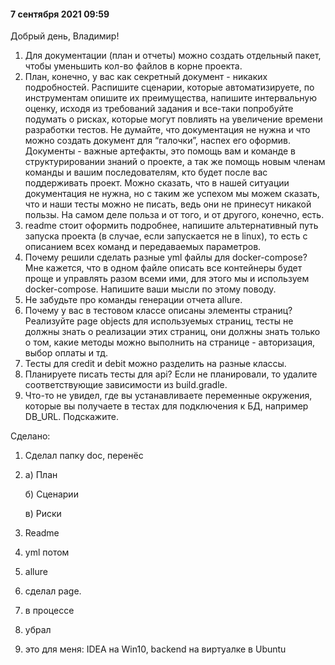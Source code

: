 #### 7 сентября 2021 09:59

Добрый день, Владимир!

1. Для документации (план и отчеты) можно создать отдельный пакет, чтобы уменьшить кол-во файлов в корне проекта.
2. План, конечно, у вас как секретный документ - никаких подробностей. Распишите сценарии, которые автоматизируете, по инструментам опишите их преимущества, напишите интервальную оценку, исходя из требований задания и все-таки попробуйте подумать о рисках, которые могут повлиять на увеличение времени разработки тестов. Не думайте, что документация не нужна и что можно создать документ для “галочки”, наспех его оформив. Документы - важные артефакты, это помощь вам и команде в структурировании знаний о проекте, а так же помощь новым членам команды и вашим последователям, кто будет после вас поддерживать проект. Можно сказать, что в нашей ситуации документация не нужна, но с таким же успехом мы можем сказать, что и наши тесты можно не писать, ведь они не принесут никакой пользы. На самом деле польза и от того, и от другого, конечно, есть.
3. readme стоит оформить подробнее, напишите альтернативный путь запуска проекта (в случае, если запускается не в linux), то есть с описанием всех команд и передаваемых параметров.
4. Почему решили сделать разные yml файлы для docker-compose? Мне кажется, что в одном файле описать все контейнеры будет проще и управлять разом всеми ими, для этого мы и используем docker-compose. Напишите ваши мысли по этому поводу.
5. Не забудьте про команды генерации отчета allure.
6. Почему у вас в тестовом классе описаны элементы страниц? Реализуйте page objects для используемых страниц, тесты не должны знать о реализации этих страниц, они должны знать только о том, какие методы можно выполнить на странице - авторизация, выбор оплаты и тд.
7. Тесты для credit и debit можно разделить на разные классы.
8. Планируете писать тесты для api? Если не планировали, то удалите соответствующие зависимости из build.gradle.
9. Что-то не увидел, где вы устанавливаете переменные окружения, которые вы получаете в тестах для подключения к БД, например DB_URL. Подскажите.



Сделано:

1. Сделал папку doc, перенёс

2. а) План

   б) Сценарии

   в) Риски

3. Readme

4. уml потом

5. allure

6. cделал page.

7. в процессе

8. убрал

9. это для меня: IDEA на Win10, backend на виртуалке в Ubuntu









